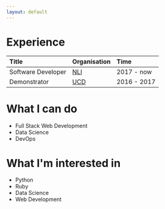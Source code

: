 ```yaml
---
layout: default
---
```



# Experience

| Title              | Organisation                            | Time        |
|:-------------------|:----------------------------------------|:------------|
| Software Developer | [NLI]({{site.data.links.nli}})  | 2017 - now  |
| Demonstrator       | [UCD]({{site.data.links.ucd}})  | 2016 - 2017 |


# What I can do

* Full Stack Web Development
* Data Science
* DevOps


# What I'm interested in

* Python
* Ruby
* Data Science
* Web Development
